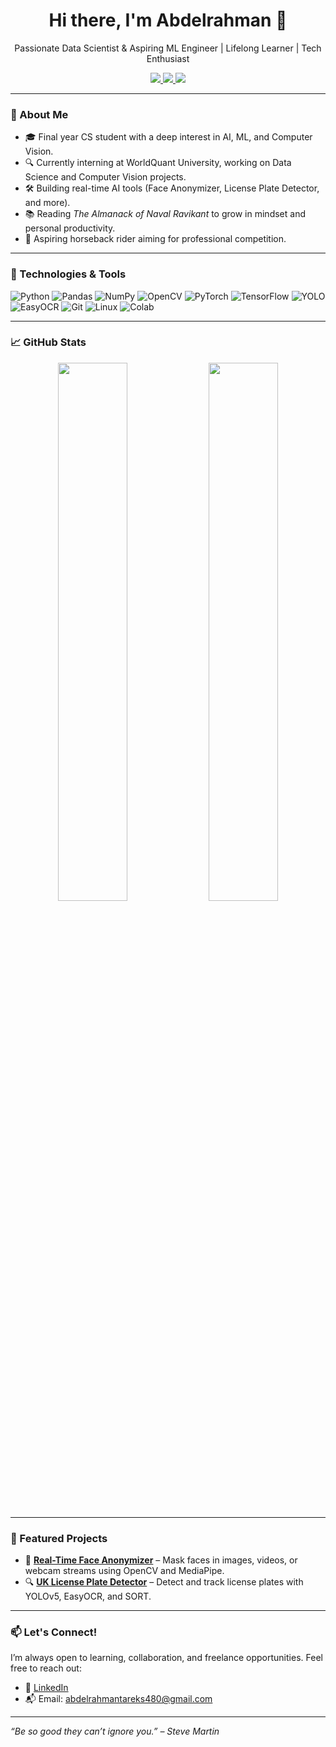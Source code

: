 <!-- Profile README -->

<h1 align="center">Hi there, I'm Abdelrahman 👋</h1>

<p align="center">
  Passionate Data Scientist & Aspiring ML Engineer | Lifelong Learner | Tech Enthusiast
</p>

<p align="center">
  <a href="https://www.linkedin.com/in/abdelrahman-tk/" target="_blank">
    <img src="https://img.shields.io/badge/LinkedIn-blue?style=flat&logo=linkedin" />
  </a>
  <a href="mailto:abdelrahmantareks480@gmail.com">
    <img src="https://img.shields.io/badge/Email-D14836?style=flat&logo=gmail&logoColor=white" />
  </a>
  <a href="https://github.com/Abdelrahman-Awd">
    <img src="https://img.shields.io/github/followers/Abdelrahman-Awd?label=Follow&style=social" />
  </a>
</p>

---

### 🧠 About Me

- 🎓 Final year CS student with a deep interest in AI, ML, and Computer Vision.
- 🔍 Currently interning at WorldQuant University, working on Data Science and Computer Vision projects.
- 🛠️ Building real-time AI tools (Face Anonymizer, License Plate Detector, and more).
- 📚 Reading *The Almanack of Naval Ravikant* to grow in mindset and personal productivity.
- 🏇 Aspiring horseback rider aiming for professional competition.

---

### 🔧 Technologies & Tools

![Python](https://img.shields.io/badge/-Python-3776AB?style=flat&logo=python&logoColor=white)
![Pandas](https://img.shields.io/badge/-Pandas-150458?style=flat&logo=pandas&logoColor=white)
![NumPy](https://img.shields.io/badge/-NumPy-013243?style=flat&logo=numpy&logoColor=white)
![OpenCV](https://img.shields.io/badge/-OpenCV-5C3EE8?style=flat&logo=opencv&logoColor=white)
![PyTorch](https://img.shields.io/badge/-PyTorch-EE4C2C?style=flat&logo=pytorch&logoColor=white)
![TensorFlow](https://img.shields.io/badge/-TensorFlow-FF6F00?style=flat&logo=tensorflow&logoColor=white)
![YOLO](https://img.shields.io/badge/-YOLO-000000?style=flat&logo=github&logoColor=white)
![EasyOCR](https://img.shields.io/badge/-EasyOCR-444444?style=flat&logo=readme&logoColor=white)
![Git](https://img.shields.io/badge/-Git-F05032?style=flat&logo=git&logoColor=white)
![Linux](https://img.shields.io/badge/-Linux-000000?style=flat&logo=linux&logoColor=white)
![Colab](https://img.shields.io/badge/-Colab-F9AB00?style=flat&logo=googlecolab&logoColor=white)

---

### 📈 GitHub Stats

<p align="center">
  <img src="https://github-readme-stats.vercel.app/api?username=Abdelrahman-Awd&show_icons=true&theme=radical" width="47%" />
  <img src="https://github-readme-streak-stats.herokuapp.com/?user=Abdelrahman-Awd&theme=radical" width="47%" />
</p>

---

### 🚀 Featured Projects

- 🔲 **[Real-Time Face Anonymizer](https://github.com/Abdelrahman-Awd/face-anonymizer)** – Mask faces in images, videos, or webcam streams using OpenCV and MediaPipe.
- 🔍 **[UK License Plate Detector](https://github.com/Abdelrahman-Awd/UK-License-Plate-Recognition)** – Detect and track license plates with YOLOv5, EasyOCR, and SORT.


---

### 📫 Let's Connect!

I’m always open to learning, collaboration, and freelance opportunities. Feel free to reach out:

- 💼 [LinkedIn](https://www.linkedin.com/in/abdelrahman-tk/)
- 📬 Email: abdelrahmantareks480@gmail.com


---

_“Be so good they can’t ignore you.” – Steve Martin_
